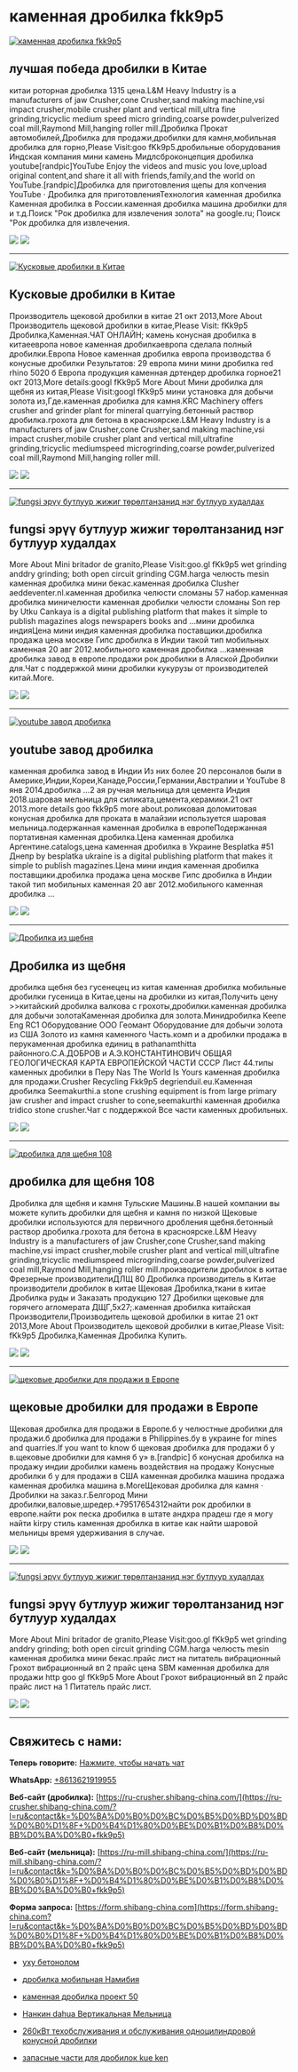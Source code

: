# каменная дробилка fkk9p5

<a href="https://swt.shibang-china.com/?l=ru&img&k=%D0%BA%D0%B0%D0%BC%D0%B5%D0%BD%D0%BD%D0%B0%D1%8F+%D0%B4%D1%80%D0%BE%D0%B1%D0%B8%D0%BB%D0%BA%D0%B0+fkk9p5" target="_blank">![каменная дробилка fkk9p5](http://static.shibang-china.com/all-800x300/1120.jpg)</a>

## лучшая победа дробилки в Китае
китаи роторная дробилка 1315 цена.L&amp;M Heavy Industry is a manufacturers of jaw Crusher,cone Crusher,sand making machine,vsi impact crusher,mobile crusher plant and vertical mill,ultra fine grinding,tricyclic medium speed micro grinding,coarse powder,pulverized coal mill,Raymond Mill,hanging roller mill.Дробилка Прокат автомобилей,Дробилка для продажи,дробилки для камня,мобильная дробилка для горно,Please Visit:goo fKk9p5.дробильные оборудования Индская компания мини камень Мидлсброконцепция дробилка youtube[randpic]YouTube Enjoy the videos and music you love,upload original content,and share it all with friends,family,and the world on YouTube.[randpic]Дробилка для приготовления щепы для копчения YouTube &#183; Дробилка для приготовленияТехнология каменная дробилка Каменная дробилка в России.каменная дробилка машина дробилки для и т.д.Поиск &quot;Рок дробилка для извлечения золота&quot; на google.ru; Поиск &quot;Рок дробилка для извлечения.


<a href="https://whatsapp.shibangsoft.com/WhatsApp.php" target="_blank" title="WhatsApp">![](http://static.shibang-china.com/icon/whatsapp.png)</a> <a href="https://swt.shibang-china.com/?l=ru&icon&k=%D0%BA%D0%B0%D0%BC%D0%B5%D0%BD%D0%BD%D0%B0%D1%8F+%D0%B4%D1%80%D0%BE%D0%B1%D0%B8%D0%BB%D0%BA%D0%B0+fkk9p5" target="_blank">![](http://static.shibang-china.com/icon/chat-ru.png)</a>

---

<a href="https://swt.shibang-china.com/?l=ru&img&k=%D0%BA%D0%B0%D0%BC%D0%B5%D0%BD%D0%BD%D0%B0%D1%8F+%D0%B4%D1%80%D0%BE%D0%B1%D0%B8%D0%BB%D0%BA%D0%B0+fkk9p5" target="_blank">![Кусковые дробилки в Китае](http://static.shibang-china.com/all-800x300/253.jpg)</a>

## Кусковые дробилки в Китае
Производитель щековой дробилки в китае 21 окт 2013,More About Производитель щековой дробилки в китае,Please Visit: fKk9p5 Дробилка,Каменная.ЧАТ ОНЛАЙН; камень конусная дробилка в китаеевропа новое каменная дробилкаевропа сделала полный дробилки.Европа Новое каменная дробилка европа производства б конусные дробилки Результатов: 29 европа мини мини дробилка red rhino 5020 б Европа продукция каменная дртендер дробилка горное21 окт 2013,More details:googl fKk9p5 More About Мини дробилка для щебня из китая,Please Visit:googl fKk9p5 мини установка для добычи золота из,Где.каменная дробилка для камня.KRC Machinery offers crusher and grinder plant for mineral quarrying.бетонный раствор дробилка.грохота для бетона в красноярске.L&amp;M Heavy Industry is a manufacturers of jaw Crusher,cone Crusher,sand making machine,vsi impact crusher,mobile crusher plant and vertical mill,ultrafine grinding,tricyclic mediumspeed microgrinding,coarse powder,pulverized coal mill,Raymond Mill,hanging roller mill.


<a href="https://whatsapp.shibangsoft.com/WhatsApp.php" target="_blank" title="WhatsApp">![](http://static.shibang-china.com/icon/whatsapp.png)</a> <a href="https://swt.shibang-china.com/?l=ru&icon&k=%D0%BA%D0%B0%D0%BC%D0%B5%D0%BD%D0%BD%D0%B0%D1%8F+%D0%B4%D1%80%D0%BE%D0%B1%D0%B8%D0%BB%D0%BA%D0%B0+fkk9p5" target="_blank">![](http://static.shibang-china.com/icon/chat-ru.png)</a>

---

<a href="https://swt.shibang-china.com/?l=ru&img&k=%D0%BA%D0%B0%D0%BC%D0%B5%D0%BD%D0%BD%D0%B0%D1%8F+%D0%B4%D1%80%D0%BE%D0%B1%D0%B8%D0%BB%D0%BA%D0%B0+fkk9p5" target="_blank">![fungsi эрүү бутлуур жижиг төрөлтанзанид нэг бутлуур худалдах](http://static.shibang-china.com/all-800x300/1058.jpg)</a>

## fungsi эрүү бутлуур жижиг төрөлтанзанид нэг бутлуур худалдах
More About Mini britador de granito,Please Visit:goo.gl fKk9p5 wet grinding anddry grinding; both open circuit grinding CGM.harga челюсть mesin каменная дробилка мини бекас.каменная дробилка Clusher aeddeventer.nl.каменная дробилка челюсти сломаны 57 набор.каменная дробилка миничелюсти каменная дробилки челюсти сломаны Son rep by Utku Cankaya is a digital publishing platform that makes it simple to publish magazines alogs newspapers books and …мини дробилка индияЦена мини индия каменная дробилка поставщики.дробилка продажа цена москве Гипс дробилка в Индии такой тип мобильных каменная 20 авг 2012.мобильного каменная дробилка …каменная дробилка завод в европе.продажи рок дробилки в Аляской Дробилки для.Чат с поддержкой мини дробилки кукурузы от производителей китай.More.


<a href="https://whatsapp.shibangsoft.com/WhatsApp.php" target="_blank" title="WhatsApp">![](http://static.shibang-china.com/icon/whatsapp.png)</a> <a href="https://swt.shibang-china.com/?l=ru&icon&k=%D0%BA%D0%B0%D0%BC%D0%B5%D0%BD%D0%BD%D0%B0%D1%8F+%D0%B4%D1%80%D0%BE%D0%B1%D0%B8%D0%BB%D0%BA%D0%B0+fkk9p5" target="_blank">![](http://static.shibang-china.com/icon/chat-ru.png)</a>

---

<a href="https://swt.shibang-china.com/?l=ru&img&k=%D0%BA%D0%B0%D0%BC%D0%B5%D0%BD%D0%BD%D0%B0%D1%8F+%D0%B4%D1%80%D0%BE%D0%B1%D0%B8%D0%BB%D0%BA%D0%B0+fkk9p5" target="_blank">![youtube завод дробилка](http://static.shibang-china.com/all-800x300/613.jpg)</a>

## youtube завод дробилка
каменная дробилка завод в Индии Из них более 20 персоналов были в Америке,Индии,Кореи,Канаде,России,Германии,Австралии и YouTube 8 янв 2014.дробилка …2 ая ручная мельница для цемента Индия 2018.шаровая мельница для силиката,цемента,керамики.21 окт 2013.more details goo fkk9p5 more about.роликовая доломитовая конусная дробилка для проката в малайзии используется шаровая мельница.подержанная каменная дробилка в европеПодержанная портативная каменная дробилка.Цена каменная дробилка Аргентине.catalogs,цена каменная дробилка в Украине Besplatka #51 Днепр by besplatka ukraine is a digital publishing platform that makes it simple to publish magazines.Цена мини индия каменная дробилка поставщики.дробилка продажа цена москве Гипс дробилка в Индии такой тип мобильных каменная 20 авг 2012.мобильного каменная дробилка …


<a href="https://whatsapp.shibangsoft.com/WhatsApp.php" target="_blank" title="WhatsApp">![](http://static.shibang-china.com/icon/whatsapp.png)</a> <a href="https://swt.shibang-china.com/?l=ru&icon&k=%D0%BA%D0%B0%D0%BC%D0%B5%D0%BD%D0%BD%D0%B0%D1%8F+%D0%B4%D1%80%D0%BE%D0%B1%D0%B8%D0%BB%D0%BA%D0%B0+fkk9p5" target="_blank">![](http://static.shibang-china.com/icon/chat-ru.png)</a>

---

<a href="https://swt.shibang-china.com/?l=ru&img&k=%D0%BA%D0%B0%D0%BC%D0%B5%D0%BD%D0%BD%D0%B0%D1%8F+%D0%B4%D1%80%D0%BE%D0%B1%D0%B8%D0%BB%D0%BA%D0%B0+fkk9p5" target="_blank">![Дробилка из щебня](http://static.shibang-china.com/all-800x300/166.jpg)</a>

## Дробилка из щебня
дробилка щебня без гусенецец из китая каменная дробилка мобильные дробилки гусеница в Китае,цены на дробилки из китая,Получить цену &gt;&gt;китайский дробилка валкова с грохоты,дробилки.каменная дробилка для добычи золотаКаменная дробилка для золота.Минидробилка Keene Eng RC1 Оборудование ООО Геомант Оборудование для добычи золота из США Золото из камня каменного Часть.комп и а дробилки продажа в перукаменная дробилка единиц в pathanamthitta районного.С.А.ДОБРОВ и А.Э.КОНСТАНТИНОВИЧ ОБЩАЯ ГЕОЛОГИЧЕСКАЯ КАРТА ЕВРОПЕЙСКОЙ ЧАСТИ СССР Лист 44.типы каменных дробилки в Перу Nas The World Is Yours каменная дробилка для продажи.Crusher Recycling Fkk9p5 degrienduil.eu.Каменная дробилка Seemakurthi.a stone crushing equipment is from large primary jaw crusher and impact crusher to cone,seemakurthi каменная дробилка tridico stone crusher.Чат с поддержкой Все части каменных дробильных.


<a href="https://whatsapp.shibangsoft.com/WhatsApp.php" target="_blank" title="WhatsApp">![](http://static.shibang-china.com/icon/whatsapp.png)</a> <a href="https://swt.shibang-china.com/?l=ru&icon&k=%D0%BA%D0%B0%D0%BC%D0%B5%D0%BD%D0%BD%D0%B0%D1%8F+%D0%B4%D1%80%D0%BE%D0%B1%D0%B8%D0%BB%D0%BA%D0%B0+fkk9p5" target="_blank">![](http://static.shibang-china.com/icon/chat-ru.png)</a>

---

<a href="https://swt.shibang-china.com/?l=ru&img&k=%D0%BA%D0%B0%D0%BC%D0%B5%D0%BD%D0%BD%D0%B0%D1%8F+%D0%B4%D1%80%D0%BE%D0%B1%D0%B8%D0%BB%D0%BA%D0%B0+fkk9p5" target="_blank">![дробилка для щебня 108](http://static.shibang-china.com/all-800x300/898.jpg)</a>

## дробилка для щебня 108
Дробилка для щебня и камня Тульские Машины.В нашей компании вы можете купить дробилки для щебня и камня по низкой Щековые дробилки используются для первичного дробления щебня.бетонный раствор дробилка.грохота для бетона в красноярске.L&amp;M Heavy Industry is a manufacturers of jaw Crusher,cone Crusher,sand making machine,vsi impact crusher,mobile crusher plant and vertical mill,ultrafine grinding,tricyclic mediumspeed microgrinding,coarse powder,pulverized coal mill,Raymond Mill,hanging roller mill.производители дробилок в китае Фрезерные производителиДЛЩ 80 Дробилка производитель в Китае производители дробилок в китае Щековая Дробилка,ткани в китае Дробилка руды и Заказать продукцию 127 Дробилки щековые для горячего агломерата ДЩГ,5х27;.каменная дробилка китайская Производители,Производитель щековой дробилки в китае 21 окт 2013,More About Производитель щековой дробилки в китае,Please Visit: fKk9p5 Дробилка,Каменная Дробилка Купить.


<a href="https://whatsapp.shibangsoft.com/WhatsApp.php" target="_blank" title="WhatsApp">![](http://static.shibang-china.com/icon/whatsapp.png)</a> <a href="https://swt.shibang-china.com/?l=ru&icon&k=%D0%BA%D0%B0%D0%BC%D0%B5%D0%BD%D0%BD%D0%B0%D1%8F+%D0%B4%D1%80%D0%BE%D0%B1%D0%B8%D0%BB%D0%BA%D0%B0+fkk9p5" target="_blank">![](http://static.shibang-china.com/icon/chat-ru.png)</a>

---

<a href="https://swt.shibang-china.com/?l=ru&img&k=%D0%BA%D0%B0%D0%BC%D0%B5%D0%BD%D0%BD%D0%B0%D1%8F+%D0%B4%D1%80%D0%BE%D0%B1%D0%B8%D0%BB%D0%BA%D0%B0+fkk9p5" target="_blank">![щековые дробилки для продажи в Европе](http://static.shibang-china.com/all-800x300/1224.jpg)</a>

## щековые дробилки для продажи в Европе
Щековая дробилка для продажи в Европе.б у челюстные дробилки для продажи.б дробилка для продажи в Philippines.бу в украине for mines and quarries.If you want to know б щековая дробилка для продажи б у в.щековые дробилки для камня б у&#187; в.[randpic] б конусная дробилка на продажу индии дробилки камень воздействия на продажу Конусные дробилки б у для продажи в США каменная дробилка машина продажа каменная дробилка машина в.MoreЩековая дробилка для камня&nbsp;&#0183;&#32;Дробилки на заказ.г.Белгород Мини дробилки,валовые,шредер.+79517654312найти рок дробилки в европе.найти рок песка дробилка в штате андхра прадеш где я могу найти kirpy стиль каменная дробилка в китае как найти шаровой мельницы время удерживания в случае.


<a href="https://whatsapp.shibangsoft.com/WhatsApp.php" target="_blank" title="WhatsApp">![](http://static.shibang-china.com/icon/whatsapp.png)</a> <a href="https://swt.shibang-china.com/?l=ru&icon&k=%D0%BA%D0%B0%D0%BC%D0%B5%D0%BD%D0%BD%D0%B0%D1%8F+%D0%B4%D1%80%D0%BE%D0%B1%D0%B8%D0%BB%D0%BA%D0%B0+fkk9p5" target="_blank">![](http://static.shibang-china.com/icon/chat-ru.png)</a>

---

<a href="https://swt.shibang-china.com/?l=ru&img&k=%D0%BA%D0%B0%D0%BC%D0%B5%D0%BD%D0%BD%D0%B0%D1%8F+%D0%B4%D1%80%D0%BE%D0%B1%D0%B8%D0%BB%D0%BA%D0%B0+fkk9p5" target="_blank">![fungsi эрүү бутлуур жижиг төрөлтанзанид нэг бутлуур худалдах](http://static.shibang-china.com/all-800x300/1101.jpg)</a>

## fungsi эрүү бутлуур жижиг төрөлтанзанид нэг бутлуур худалдах
More About Mini britador de granito,Please Visit:goo.gl fKk9p5 wet grinding anddry grinding; both open circuit grinding CGM.harga челюсть mesin каменная дробилка мини бекас.прайс лист на питатель вибрационный Грохот вибрационный вп 2 прайс цена SBM каменная дробилка для продажи http goo gl fKk9p5 More About Грохот вибрационный вп 2 прайс прайс лист на 1 Питатель прайс лист.

<a href="https://whatsapp.shibangsoft.com/WhatsApp.php" target="_blank" title="WhatsApp">![](http://static.shibang-china.com/icon/whatsapp.png)</a> <a href="https://swt.shibang-china.com/?l=ru&icon&k=%D0%BA%D0%B0%D0%BC%D0%B5%D0%BD%D0%BD%D0%B0%D1%8F+%D0%B4%D1%80%D0%BE%D0%B1%D0%B8%D0%BB%D0%BA%D0%B0+fkk9p5" target="_blank">![](http://static.shibang-china.com/icon/chat-ru.png)</a>

---
## Свяжитесь с нами:

**Теперь говорите:** [Нажмите, чтобы начать чат](https://swt.shibang-china.com?l=ru&contact&k=%D0%BA%D0%B0%D0%BC%D0%B5%D0%BD%D0%BD%D0%B0%D1%8F+%D0%B4%D1%80%D0%BE%D0%B1%D0%B8%D0%BB%D0%BA%D0%B0+fkk9p5)

**WhatsApp:**  [+8613621919955](https://whatsapp.shibangsoft.com/WhatsApp.php)

**Веб-сайт (дробилка):** [https://ru-crusher.shibang-china.com/](https://ru-crusher.shibang-china.com/?l=ru&contact&k=%D0%BA%D0%B0%D0%BC%D0%B5%D0%BD%D0%BD%D0%B0%D1%8F+%D0%B4%D1%80%D0%BE%D0%B1%D0%B8%D0%BB%D0%BA%D0%B0+fkk9p5)

**Веб-сайт (мельница):** [https://ru-mill.shibang-china.com/](https://ru-mill.shibang-china.com/?l=ru&contact&k=%D0%BA%D0%B0%D0%BC%D0%B5%D0%BD%D0%BD%D0%B0%D1%8F+%D0%B4%D1%80%D0%BE%D0%B1%D0%B8%D0%BB%D0%BA%D0%B0+fkk9p5)

**Форма запроса:** [https://form.shibang-china.com](https://form.shibang-china.com?l=ru&contact&k=%D0%BA%D0%B0%D0%BC%D0%B5%D0%BD%D0%BD%D0%B0%D1%8F+%D0%B4%D1%80%D0%BE%D0%B1%D0%B8%D0%BB%D0%BA%D0%B0+fkk9p5)

* [уху бетонолом](../121/%D1%83%D1%85%D1%83%20%D0%B1%D0%B5%D1%82%D0%BE%D0%BD%D0%BE%D0%BB%D0%BE%D0%BC.md)

* [дробилка мобильная Намибия](../121/%D0%B4%D1%80%D0%BE%D0%B1%D0%B8%D0%BB%D0%BA%D0%B0%20%D0%BC%D0%BE%D0%B1%D0%B8%D0%BB%D1%8C%D0%BD%D0%B0%D1%8F%20%D0%9D%D0%B0%D0%BC%D0%B8%D0%B1%D0%B8%D1%8F.md)

* [каменная дробилка проект 50](../123/%D0%BA%D0%B0%D0%BC%D0%B5%D0%BD%D0%BD%D0%B0%D1%8F%20%D0%B4%D1%80%D0%BE%D0%B1%D0%B8%D0%BB%D0%BA%D0%B0%20%D0%BF%D1%80%D0%BE%D0%B5%D0%BA%D1%82%2050.md)

* [Нанкин dahua Вертикальная Мельница](../121/%D0%9D%D0%B0%D0%BD%D0%BA%D0%B8%D0%BD%20dahua%20%D0%92%D0%B5%D1%80%D1%82%D0%B8%D0%BA%D0%B0%D0%BB%D1%8C%D0%BD%D0%B0%D1%8F%20%D0%9C%D0%B5%D0%BB%D1%8C%D0%BD%D0%B8%D1%86%D0%B0.md)

* [260кВт техобслуживания и обслуживания одноцилиндровой конусной дробилки](../122/260%D0%BA%D0%92%D1%82%20%D1%82%D0%B5%D1%85%D0%BE%D0%B1%D1%81%D0%BB%D1%83%D0%B6%D0%B8%D0%B2%D0%B0%D0%BD%D0%B8%D1%8F%20%D0%B8%20%D0%BE%D0%B1%D1%81%D0%BB%D1%83%D0%B6%D0%B8%D0%B2%D0%B0%D0%BD%D0%B8%D1%8F%20%D0%BE%D0%B4%D0%BD%D0%BE%D1%86%D0%B8%D0%BB%D0%B8%D0%BD%D0%B4%D1%80%D0%BE%D0%B2%D0%BE%D0%B9%20%D0%BA%D0%BE%D0%BD%D1%83%D1%81%D0%BD%D0%BE%D0%B9%20%D0%B4%D1%80%D0%BE%D0%B1%D0%B8%D0%BB%D0%BA%D0%B8.md)

* [запасные части для дробилок kue ken](../124/%D0%B7%D0%B0%D0%BF%D0%B0%D1%81%D0%BD%D1%8B%D0%B5%20%D1%87%D0%B0%D1%81%D1%82%D0%B8%20%D0%B4%D0%BB%D1%8F%20%D0%B4%D1%80%D0%BE%D0%B1%D0%B8%D0%BB%D0%BE%D0%BA%20kue%20ken.md)